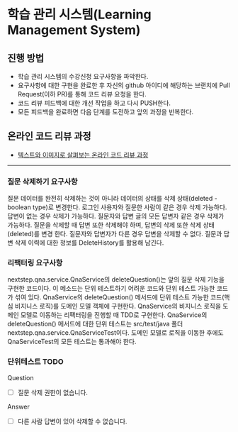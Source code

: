 # 학습 관리 시스템(Learning Management System)
## 진행 방법
* 학습 관리 시스템의 수강신청 요구사항을 파악한다.
* 요구사항에 대한 구현을 완료한 후 자신의 github 아이디에 해당하는 브랜치에 Pull Request(이하 PR)를 통해 코드 리뷰 요청을 한다.
* 코드 리뷰 피드백에 대한 개선 작업을 하고 다시 PUSH한다.
* 모든 피드백을 완료하면 다음 단계를 도전하고 앞의 과정을 반복한다.

## 온라인 코드 리뷰 과정
* [텍스트와 이미지로 살펴보는 온라인 코드 리뷰 과정](https://github.com/next-step/nextstep-docs/tree/master/codereview)

---

### 질문 삭제하기 요구사항
질문 데이터를 완전히 삭제하는 것이 아니라 데이터의 상태를 삭제 상태(deleted - boolean type)로 변경한다.
로그인 사용자와 질문한 사람이 같은 경우 삭제 가능하다.
답변이 없는 경우 삭제가 가능하다.
질문자와 답변 글의 모든 답변자 같은 경우 삭제가 가능하다.
질문을 삭제할 때 답변 또한 삭제해야 하며, 답변의 삭제 또한 삭제 상태(deleted)를 변경
한다.
질문자와 답변자가 다른 경우 답변을 삭제할 수 없다.
질문과 답변 삭제 이력에 대한 정보를 DeleteHistory를 활용해 남긴다.


### 리팩터링 요구사항
nextstep.qna.service.QnaService의 deleteQuestion()는 앞의 질문 삭제 기능을 구현한 코드이다. 
이 메소드는 단위 테스트하기 어려운 코드와 단위 테스트 가능한 코드가 섞여 있다.
QnaService의 deleteQuestion() 메서드에 단위 테스트 가능한 코드(핵심 비지니스 로직)를 도메인 모델 객체에 구현한다.
QnaService의 비지니스 로직을 도메인 모델로 이동하는 리팩터링을 진행할 때 TDD로 구현한다.
QnaService의 deleteQuestion() 메서드에 대한 단위 테스트는 src/test/java 폴더 nextstep.qna.service.QnaServiceTest이다. 
도메인 모델로 로직을 이동한 후에도 QnaServiceTest의 모든 테스트는 통과해야 한다.

### 단위테스트 TODO
Question
- [ ] 질문 삭제 권한이 없습니다.

Answer
- [ ] 다른 사람 답변이 있어 삭제할 수 없습니다.